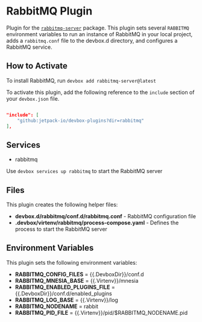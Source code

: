 # RabbitMQ Plugin

Plugin for the [`rabbitmq-server`](https://www.nixhub.io/packages/rabbitmq-server) package. This plugin sets several `RABBITMQ` environment variables to run an instance of RabbitMQ in your local project, adds a `rabbitmq.conf` file to the devbox.d directory, and configures a RabbitMQ service.

## How to Activate

To install RabbitMQ, run `devbox add rabbitmq-server@latest`

To activate this plugin, add the following reference to the `include` section of your `devbox.json` file.

```json

"include": [
    "github:jetpack-io/devbox-plugins?dir=rabbitmq"
],
```

## Services

* rabbitmq

Use `devbox services up rabbitmq` to start the RabbitMQ  server

## Files

This plugin creates the following helper files:

* **devbox.d/rabbitmq/conf.d/rabbitmq.conf** - RabbitMQ configuration file
* **.devbox/virtenv/rabbitmq/process-compose.yaml** - Defines the process to start the RabbitMQ server

## Environment Variables

This plugin sets the following environment variables:

* **RABBITMQ_CONFIG_FILES** = {{.DevboxDir}}/conf.d
* **RABBITMQ_MNESIA_BASE** = {{.Virtenv}}/mnesia
* **RABBITMQ_ENABLED_PLUGINS_FILE** = {{.DevboxDir}}/conf.d/enabled_plugins
* **RABBITMQ_LOG_BASE** = {{.Virtenv}}/log
* **RABBITMQ_NODENAME** = rabbit
* **RABBITMQ_PID_FILE** = {{.Virtenv}}/pid/$RABBITMQ_NODENAME.pid